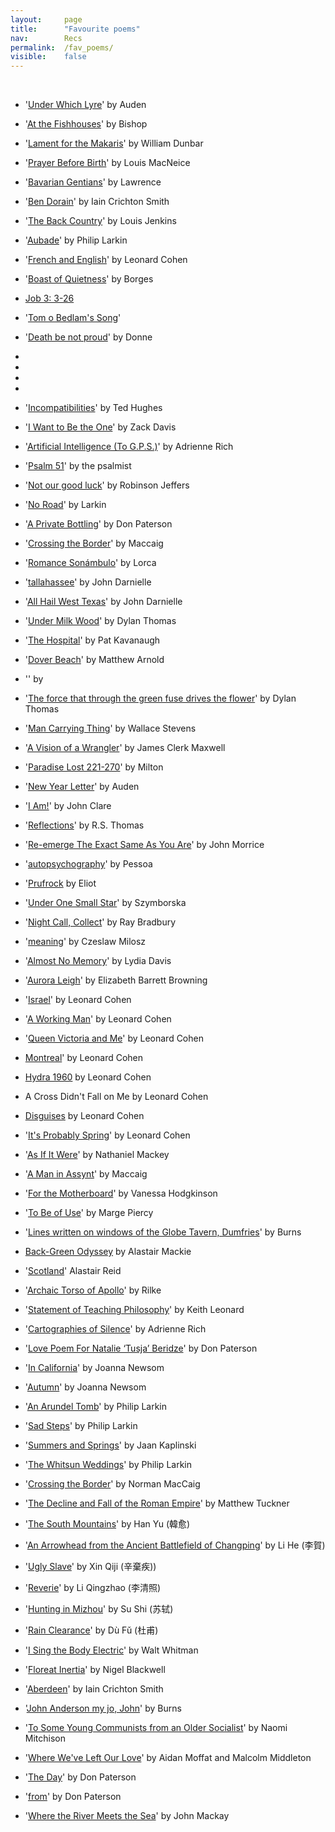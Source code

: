 ```yaml
---
layout: 	page
title: 		"Favourite poems"
nav: 		Recs
permalink: 	/fav_poems/
visible:	false
---
```


<br>

- '[Under Which Lyre](https://hellopoetry.com/poem/807/under-which-lyre/)' by Auden

- '[At the Fishhouses](https://www.poetryfoundation.org/poems/52192/at-the-fishhouses)' by Bishop

- '[Lament for the Makaris](https://poets.org/poem/lament-makaris)' by William Dunbar

- '[Prayer Before Birth](https://poetryarchive.org/poem/prayer-before-birth/)' by Louis MacNeice

- '[Bavarian Gentians](https://poetryarchive.org/poem/bavarian-gentians/)' by Lawrence

- '[Ben Dorain](https://www.scottishpoetrylibrary.org.uk/poem/moladh-beinn-dobhrain-extract/)' by Iain Crichton Smith

- '[The Back Country](https://www.threecandles.org/archive/ljenkins.html)' by Louis Jenkins

- '[Aubade](https://www.poetryfoundation.org/poems/48422/aubade-56d229a6e2f07)' by Philip Larkin

- '<a href="/cohen">French and English</a>' by Leonard Cohen

- '[Boast of Quietness](https://www.goodreads.com/quotes/343526-boast-of-quietness-writings-of-light-assault-the-darkness-more)' by Borges

- [Job 3: 3-26](https://www.biblegateway.com/passage/?search=Job%203%3A3-26&version=KJV)

- '[Tom o Bedlam's Song](https://kestrelmontague.wordpress.com/2012/09/10/perhaps-the-greatest-anonymous-poem-tom-obedlam/)'

- '[Death be not proud](https://www.poetryfoundation.org/poems/44107/holy-sonnets-death-be-not-proud)' by Donne

- 

-

-

-

- '<a href="/hughes">Incompatibilities</a>' by Ted Hughes

- '[I Want to Be the One](http://zackmdavis.net/blog/2015/12/i-want-to-be-the-one/)' by Zack Davis

- '[Artificial Intelligence (To G.P.S.)](http://www.autodidactproject.org/other/Artificial_Intelligence_Rich_A.html)' by Adrienne Rich

- '[Psalm 51](https://www.biblegateway.com/passage/?search=Psalm%2051&version=KJV)' by the psalmist

- '[Not our good luck](https://robinsonjeffersassociation.org/wp-content/uploads/2024/06/RST-OP-post.pdf)' by Robinson Jeffers

- '[No Road](https://allpoetry.com/No-Road)' by Larkin

- '[A Private Bottling](https://www.tumblr.com/heathermck/35259990337/don-paterson-a-private-bottling)' by Don Paterson

- '[Crossing the Border](https://www.oocities.org/william_brodie/maccaig/border.html)' by Maccaig

- '[Romance Sonámbulo](https://poets.org/poem/romance-sonambulo)' by Lorca

- '[tallahassee](https://annotatedtmg.org/tallahassee.html)' by John Darnielle

- '[All Hail West Texas](https://annotatedtmg.org/ahwt.html)' by John Darnielle

- '[Under Milk Wood](https://gutenberg.net.au/ebooks06/0608221h.html)' by Dylan Thomas

- '[The Hospital](https://www.brinkerhoffpoetry.org/poems/the-hospital)' by Pat Kavanaugh

- '[Dover Beach](https://www.poetryfoundation.org/poems/43588/dover-beach)' by Matthew Arnold

- '[]()' by

- '[The force that through the green fuse drives the flower](https://poets.org/poem/force-through-green-fuse-drives-flower)' by Dylan Thomas

- '[Man Carrying Thing](https://poets.org/poem/man-carrying-thing)' by Wallace Stevens

- '[A Vision of a Wrangler](https://www.poetryfoundation.org/poems/45779/a-vision-of-a-wrangler-of-a-university-of-pedantry-and-of-philosophy)' by  James Clerk Maxwell

- '[Paradise Lost 221-270](https://poets.org/poem/paradise-lost-book-i-lines-221-270)' by Milton

- '[New Year Letter](https://cornerstoneforum.org/new-year-letter/)' by Auden

- '[I Am!](https://www.poetryfoundation.org/poems/43948/i-am)' by John Clare

- '[Reflections](https://wp.nyu.edu/qy702/reflections-r-s-thomas/)' by R.S. Thomas



- '[Re-emerge The Exact Same As You Are](https://tiny-postcard.blogspot.com/2012/08/re-emerge-exact-same-as-you-are.html?m=0)' by John Morrice

- '[autopsychography](https://www.poetryfoundation.org/poetrymagazine/poems/26780/autopsychography)' by Pessoa

- '[Prufrock](https://www.poetryfoundation.org/poetrymagazine/poems/44212/the-love-song-of-j-alfred-prufrock) by Eliot

- '[Under One Small Star](https://www.poetrynook.com/poem/under-one-small-star)' by Szymborska

- '[Night Call, Collect](https://elkit.blogs.com/elkit/2002/02/this_ones_for_m.html)' by Ray Bradbury

- '[meaning](https://troublingadvocacy.blogspot.com/2015/03/meaning-1988-by-czesaw-miosz.html
)' by Czeslaw Milosz

- '[Almost No Memory](https://www.goodreads.com/quotes/878977-we-feel-an-affinity-with-a-certain-thinker-because-we)' by Lydia Davis

- '[Aurora Leigh](https://www.poetryfoundation.org/poems/145567/aurora-leigh-book-1)' by Elizabeth Barrett Browning


- '[Israel](http://roothogordie.wordpress.com/2009/01/07/briefly-off-message-from-leonard-cohens-book-of-mercy/)' by Leonard Cohen

- '[A Working Man](http://books.google.co.uk/books?id=kyCVRKtQ5H0C&pg=PT201&lpg=PT201&dq=%22I+was+proud+to+be+a+working+man%22+leonard+cohen&source=bl&ots=uP4YphqCD_&sig=74iwCedUszd0Hx7rTg-4ubcFaME&hl=en&sa=X&ei=Sl6wUZLWOomg0QXQnoHQAQ&ved=0CCwQ6AEwAA)' by Leonard Cohen

- '[Queen Victoria and Me](http://poemsandpickaxes.blogspot.co.uk/2011/12/queen-victoria-and-me-leonard-cohen.html)' by Leonard Cohen

- [Montreal](http://books.google.co.uk/books?id=kyCVRKtQ5H0C&pg=PT216&lpg=PT216&dq=%22beware+of+what+comes+out+of+montreal%22&source=bl&ots=uP4YphruA6&sig=EzMn2DSAou0xCT3GaoVhsUumRDk&hl=en&sa=X&ei=_V6wUaj6KOaK0AX45IGYDA&ved=0CFEQ6AEwCA)' by Leonard Cohen

- [Hydra 1960](http://www.leonardcohenfiles.com/hydraB2.html) by Leonard Cohen

- A Cross Didn't Fall on Me by Leonard Cohen

- [Disguises](http://turnercody.tumblr.com/post/51812336812/disguises-by-leonard-cohen) by Leonard Cohen

- '[It's Probably Spring](http://www.lauraolin.com/post/46205602504/so-and-so-is-sick-of-all-the-shit-but-doesnt-feel-that)' by Leonard Cohen


- '[As If It Were](https://troublingadvocacy.blogspot.com/2015/02/as-if-it-were-this-is-our-music-2014-by.html)' by Nathaniel Mackey

- '[A Man in Assynt](https://troublingadvocacy.blogspot.com/2015/02/a-man-in-assynt-1967ish-by-norman.html)' by Maccaig

- '[For the Motherboard](https://www.thewhitereview.org/wp-content/uploads/2014/10/Rub%C3%A1iy%C3%A1t-Layout-1.pdf)' by Vanessa Hodgkinson

- '[To Be of Use](https://www.yourdailypoem.com/listpoem.jsp?poem_id=3470)' by Marge Piercy


- '[Lines written on windows of the Globe Tavern, Dumfries](https://www.bbc.co.uk/arts/robertburns/works/lines_written_on_windows_of_the_globe_tavern_dumfries/)' by Burns

- [Back-Green Odyssey](https://www.scottishpoetrylibrary.org.uk/poem/aiberdeen-street/) by Alastair Mackie

- '[Scotland](https://www.scottishpoetrylibrary.org.uk/poem/scotland-1/)' Alastair Reid


- '[Archaic Torso of Apollo](https://poets.org/poem/archaic-torso-apollo)' by Rilke

- '[Statement of Teaching Philosophy](https://waxwingmag.org/items/issue23/9_Leonard-Statement-of-Teaching-Philosophy.php)' by Keith Leonard




- '[Cartographies of Silence](https://poetrying.wordpress.com/2008/12/15/cartographies-of-silence-adrienne-rich/)' by Adrienne Rich

- '[Love Poem For Natalie ‘Tusja’ Beridze](http://freshgoodminimal.ro/?p=1008)' by Don Paterson

- '[In California](https://genius.com/Joanna-newsom-in-california-lyrics)' by Joanna Newsom

- '[Autumn](https://genius.com/Joanna-newsom-autumn-lyrics)' by Joanna Newsom

- '[An Arundel Tomb](https://www.poetryfoundation.org/poems/47594/an-arundel-tomb)' by Philip Larkin

- '[Sad Steps](https://www.poetryfoundation.org/poems/47594/an-arundel-tomb)' by Philip Larkin

- '[Summers and Springs](https://sci-hub.se/10.1177/030437540002500315)' by Jaan Kaplinski

- '[The Whitsun Weddings](https://www.poetryfoundation.org/poems/48411/the-whitsun-weddings)' by Philip Larkin

- '[Crossing the Border](https://web.archive.org/web/20200426140802/https://blackcapsule.files.wordpress.com/2018/11/maccaig2.jpg?w=788)' by Norman MacCaig


- '[The Decline and Fall of the Roman Empire](https://waxwingmag.org/items/issue32/10_Tuckner-The-Decline-and-Fall-of-the-Roman-Empire.php)' by Matthew Tuckner

- '[The South Mountains](https://troublingadvocacy.blogspot.com/2013/06/extracts-from-south-mountains-by-han-yu.html)' by Han Yu (韓愈)

- '[An Arrowhead from the Ancient Battlefield of Changping](https://troublingadvocacy.blogspot.com/2013/06/an-arrowhead-from-ancient-battlefield.html)' by Li He (李賀)

- '[Ugly Slave](https://www.gleech.org/poems/#:~:text=2024-,Ugly%20Slave%20(by%20%E8%BE%9B%E6%A3%84%E7%96%BE),-When%20I%20was)' by Xin Qiji (辛棄疾))

- '[Reverie](https://www.gleech.org/poems/#:~:text=(original)-,Reverie%20(by%20%E6%9D%8E%E6%B8%85%E7%85%A7),-I%20always%20remember)' by Li Qingzhao (李清照)

- '[Hunting in Mizhou](https://www.gleech.org/poems/#:~:text=Hunting%20in%20Mizhou%20%2D%20to%20the%20tune%20of%20%E2%80%98Jiangchengzi%E2%80%99%20(by%20%E8%8B%8F%E8%BD%BC))' by Su Shi (苏轼)

- '[Rain Clearance](https://www.gleech.org/poems/#:~:text=Rain%20Clearance%20by%20D%C3%B9%20F%C7%94)' by Dù Fǔ (杜甫)

- '[I Sing the Body Electric](https://www.poetryfoundation.org/poems/45472/i-sing-the-body-electric)' by Walt Whitman

- '[Floreat Inertia](https://halfmanhalfbiscuit.uk/this-leaden-pall-1993/floreat-inertia/)' by Nigel Blackwell

- '[Aberdeen](https://troublingadvocacy.blogspot.com/2020/04/aberdeen-by-iain-crichton-smith.html)' by Iain Crichton Smith

- '[John Anderson my jo, John](https://www.poetryfoundation.org/poems/50357/john-anderson-my-jo-john)' by Burns

- '[To Some Young Communists from an Older Socialist](https://troublingadvocacy.blogspot.com/2013/06/to-some-young-communists-from-older.html)' by Naomi Mitchison

- '[Where We've Left Our Love](https://genius.com/Arab-strap-where-weve-left-our-love-lyrics)' by Aidan Moffat and Malcolm Middleton

- '[The Day](https://troublingadvocacy.blogspot.com/2015/10/the-day-2013-by-don-paterson.html)' by Don Paterson

- '[from](https://www.reddit.com/r/Poetry/comments/qr3y0e/poem_from_rain_by_don_paterson/)' by Don Paterson

- '[Where the River Meets the Sea](https://troublingadvocacy.blogspot.com/2013/08/where-river-meets-sea-1997-by-john.html)' by John Mackay


<br><br>